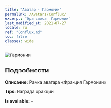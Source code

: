 ```yaml
---
title: "Аватар - Гармонии"
permalink: /Avatars/Conflux/
excerpt: "Эра хаоса  Гармонии"
last_modified_at: 2021-07-27
locale: ru
ref: "Conflux.md"
toc: false
classes: wide
---
```

 ![Гармонии](/images/a/avatarFrame_44.png)

## Подробности

 **Описание:** Рамка аватара «Фракция Гармонии» 

 **Tips:** Награда фракции 

 **Is available:**  - 


